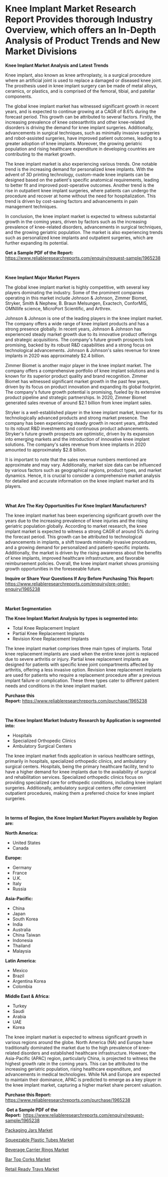 <p><h1>Knee Implant Market Research Report Provides thorough Industry Overview, which offers an In-Depth Analysis of Product Trends and New Market Divisions</h1></p><p><strong>Knee Implant Market Analysis and Latest Trends</strong></p>
<p><p>Knee implant, also known as knee arthroplasty, is a surgical procedure where an artificial joint is used to replace a damaged or diseased knee joint. The prosthesis used in knee implant surgery can be made of metal alloys, ceramics, or plastics, and is comprised of the femoral, tibial, and patellar components.</p><p>The global knee implant market has witnessed significant growth in recent years, and is expected to continue growing at a CAGR of 8.6% during the forecast period. This growth can be attributed to several factors. Firstly, the increasing prevalence of knee osteoarthritis and other knee-related disorders is driving the demand for knee implant surgeries. Additionally, advancements in surgical techniques, such as minimally invasive surgeries and robot-assisted surgeries, have improved patient outcomes, leading to a greater adoption of knee implants. Moreover, the growing geriatric population and rising healthcare expenditure in developing countries are contributing to the market growth.</p><p>The knee implant market is also experiencing various trends. One notable trend is the increasing demand for personalized knee implants. With the advent of 3D printing technology, custom-made knee implants can be designed based on the patient's specific anatomical requirements, leading to better fit and improved post-operative outcomes. Another trend is the rise in outpatient knee implant surgeries, where patients can undergo the procedure and recover at home without the need for hospitalization. This trend is driven by cost-saving factors and advancements in pain management techniques.</p><p>In conclusion, the knee implant market is expected to witness substantial growth in the coming years, driven by factors such as the increasing prevalence of knee-related disorders, advancements in surgical techniques, and the growing geriatric population. The market is also experiencing trends such as personalized knee implants and outpatient surgeries, which are further expanding its potential.</p></p>
<p><strong>Get a Sample PDF of the Report:&nbsp;</strong> <a href="https://www.reliableresearchreports.com/enquiry/request-sample/1965238">https://www.reliableresearchreports.com/enquiry/request-sample/1965238</a></p>
<p>&nbsp;</p>
<p><strong>Knee Implant Major Market Players</strong></p>
<p><p>The global knee implant market is highly competitive, with several key players dominating the industry. Some of the prominent companies operating in this market include Johnson & Johnson, Zimmer Biomet, Stryker, Smith & Nephew, B. Braun Melsungen, Exactech, ConforMIS, OMNIlife science, MicroPort Scientific, and Arthrex. </p><p>Johnson & Johnson is one of the leading players in the knee implant market. The company offers a wide range of knee implant products and has a strong presence globally. In recent years, Johnson & Johnson has experienced steady market growth due to its innovative product offerings and strategic acquisitions. The company's future growth prospects look promising, backed by its robust R&D capabilities and a strong focus on technological advancements. Johnson & Johnson's sales revenue for knee implants in 2020 was approximately $2.4 billion.</p><p>Zimmer Biomet is another major player in the knee implant market. The company offers a comprehensive portfolio of knee implant solutions and is known for its superior product quality and brand recognition. Zimmer Biomet has witnessed significant market growth in the past few years, driven by its focus on product innovation and expanding its global footprint. The company's future growth potential is promising, fueled by its extensive product pipeline and strategic partnerships. In 2020, Zimmer Biomet generated sales revenue of around $2.1 billion from knee implant sales.</p><p>Stryker is a well-established player in the knee implant market, known for its technologically advanced products and strong market presence. The company has been experiencing steady growth in recent years, attributed to its robust R&D investments and continuous product advancements. Stryker's future growth prospects are optimistic, driven by its expansion into emerging markets and the introduction of innovative knee implant solutions. The company's sales revenue from knee implants in 2020 amounted to approximately $2.8 billion.</p><p>It is important to note that the sales revenue numbers mentioned are approximate and may vary. Additionally, market size data can be influenced by various factors such as geographical regions, product types, and market dynamics. Hence, it is crucial to consider a comprehensive market analysis for detailed and accurate information on the knee implant market and its players.</p></p>
<p>&nbsp;</p>
<p><strong>What Are The Key Opportunities For Knee Implant Manufacturers?</strong></p>
<p><p>The knee implant market has been experiencing significant growth over the years due to the increasing prevalence of knee injuries and the rising geriatric population globally. According to market research, the knee implant market is expected to witness a strong CAGR of around 5% during the forecast period. This growth can be attributed to technological advancements in implants, a shift towards minimally invasive procedures, and a growing demand for personalized and patient-specific implants. Additionally, the market is driven by the rising awareness about the benefits of knee implants, improved healthcare infrastructure, and favorable reimbursement policies. Overall, the knee implant market shows promising growth opportunities in the foreseeable future.</p></p>
<p><strong>Inquire or Share Your Questions If Any Before Purchasing This Report:</strong> <a href="https://www.reliableresearchreports.com/enquiry/pre-order-enquiry/1965238">https://www.reliableresearchreports.com/enquiry/pre-order-enquiry/1965238</a></p>
<p>&nbsp;</p>
<p><strong>Market Segmentation</strong></p>
<p><strong>The Knee Implant Market Analysis by types is segmented into:</strong></p>
<p><ul><li>Total Knee Replacement Implant</li><li>Partial Knee Replacement Implants</li><li>Revision Knee Replacement Implants</li></ul></p>
<p><p>The knee implant market comprises three main types of implants. Total knee replacement implants are used when the entire knee joint is replaced due to severe arthritis or injury. Partial knee replacement implants are designed for patients with specific knee joint compartments affected by arthritis, offering a less invasive option. Revision knee replacement implants are used for patients who require a replacement procedure after a previous implant failure or complication. These three types cater to different patient needs and conditions in the knee implant market.</p></p>
<p><strong>Purchase this Report:&nbsp;</strong><a href="https://www.reliableresearchreports.com/purchase/1965238">https://www.reliableresearchreports.com/purchase/1965238</a></p>
<p>&nbsp;</p>
<p><strong>The Knee Implant Market Industry Research by Application is segmented into:</strong></p>
<p><ul><li>Hospitals</li><li>Specialized Orthopedic Clinics</li><li>Ambulatory Surgical Centers</li></ul></p>
<p><p>The knee implant market finds application in various healthcare settings, primarily in hospitals, specialized orthopedic clinics, and ambulatory surgical centers. Hospitals, being the primary healthcare facility, tend to have a higher demand for knee implants due to the availability of surgical and rehabilitation services. Specialized orthopedic clinics focus on providing specialized care for orthopedic conditions, including knee implant surgeries. Additionally, ambulatory surgical centers offer convenient outpatient procedures, making them a preferred choice for knee implant surgeries.</p></p>
<p>&nbsp;</p>
<p><strong>In terms of Region, the Knee Implant Market Players available by Region are:</strong></p>
<p>
    <p> <strong> North America: </strong>
        <ul>
            <li>United States</li>
            <li>Canada</li>
        </ul>
        </p> 
    <p> <strong> Europe: </strong>
        <ul>
            <li>Germany</li>
            <li>France</li>
            <li>U.K.</li>
            <li>Italy</li>
            <li>Russia</li>
        </ul>
        </p> 
    <p> <strong> Asia-Pacific: </strong>
        <ul>
            <li>China</li>
            <li>Japan</li>
            <li>South Korea</li>
            <li>India</li>
            <li>Australia</li>
            <li>China Taiwan</li>
            <li>Indonesia</li>
            <li>Thailand</li>
            <li>Malaysia</li>
        </ul>
        </p> 
    <p> <strong> Latin America: </strong>
        <ul>
            <li>Mexico</li>
            <li>Brazil</li>
            <li>Argentina Korea</li>
            <li>Colombia</li>
        </ul>
        </p> 
    <p> <strong> Middle East & Africa: </strong>
        <ul>
            <li>Turkey</li>
            <li>Saudi</li>
            <li>Arabia</li>
            <li>UAE</li>
            <li>Korea</li>
        </ul>
    </p>
    </p>
<p><p>The knee implant market is expected to witness significant growth in various regions around the globe. North America (NA) and Europe have traditionally dominated the market due to the high prevalence of knee-related disorders and established healthcare infrastructure. However, the Asia-Pacific (APAC) region, particularly China, is projected to witness the highest growth rate in the coming years. This can be attributed to the increasing geriatric population, rising healthcare expenditure, and advancements in medical technologies. While NA and Europe are expected to maintain their dominance, APAC is predicted to emerge as a key player in the knee implant market, capturing a higher market share percent valuation.</p></p>
<p><strong>Purchase this Report: </strong><a href="https://www.reliableresearchreports.com/purchase/1965238">https://www.reliableresearchreports.com/purchase/1965238</a></p>
<p>&nbsp;<strong>Get a Sample PDF of the Report:&nbsp;&nbsp;</strong><a href="https://www.reliableresearchreports.com/enquiry/request-sample/1965238">https://www.reliableresearchreports.com/enquiry/request-sample/1965238</a></p>
<p><strong></strong></p>
<p><p><a href="https://github.com/mineharry/Market-Research-Report-List-1/blob/main/packaging-jars-market.md">Packaging Jars Market</a></p><p><a href="https://github.com/Hassanmeister/Market-Research-Report-List-1/blob/main/squeezable-plastic-tubes-market.md">Squeezable Plastic Tubes Market</a></p><p><a href="https://github.com/bonganingubeni/Market-Research-Report-List-1/blob/main/beverage-carrier-rings-market.md">Beverage Carrier Rings Market</a></p><p><a href="https://github.com/maelibra/Market-Research-Report-List-1/blob/main/bar-top-corks-market.md">Bar Top Corks Market</a></p><p><a href="https://github.com/eththg/Market-Research-Report-List-1/blob/main/retail-ready-trays-market.md">Retail Ready Trays Market</a></p></p>